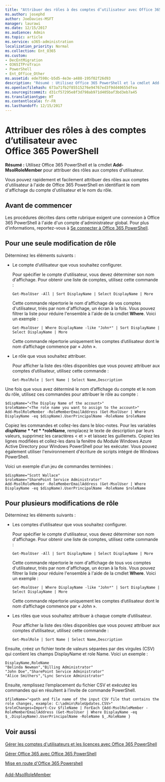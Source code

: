 ```yaml
---
title: "Attribuer des rôles à des comptes d’utilisateur avec Office 365 PowerShell"
ms.author: josephd
author: JoeDavies-MSFT
manager: laurawi
ms.date: 12/15/2017
ms.audience: Admin
ms.topic: article
ms.service: o365-administration
localization_priority: Normal
ms.collection: Ent_O365
ms.custom:
- DecEntMigration
- O365ITProTrain
- PowerShell
- Ent_Office_Other
ms.assetid: ede7598c-b5d5-4e3e-a488-195f02f26d93
description: "Résumé : Utilisez Office 365 PowerShell et la cmdlet Add-MsolRoleMember pour attribuer des rôles aux comptes d'utilisateur."
ms.openlocfilehash: 673a71fb2f85515276e94767ed3f9dd40655dfea
ms.sourcegitcommit: d31cf57295e8f3d798ab971d405baf3bd3eb7a45
ms.translationtype: HT
ms.contentlocale: fr-FR
ms.lasthandoff: 12/15/2017
---
```

# <a name="assign-roles-to-user-accounts-with-office-365-powershell"></a>Attribuer des rôles à des comptes d’utilisateur avec Office 365 PowerShell

 **Résumé :** Utilisez Office 365 PowerShell et la cmdlet **Add-MsolRoleMember** pour attribuer des rôles aux comptes d'utilisateur.
  
Vous pouvez rapidement et facilement attribuer des rôles aux comptes d'utilisateur à l'aide de Office 365 PowerShell en identifiant le nom d'affichage du compte d'utilisateur et le nom du rôle.
  
## <a name="before-you-begin"></a>Avant de commencer

Les procédures décrites dans cette rubrique exigent une connexion à Office 365 PowerShell à l'aide d'un compte d'administrateur global. Pour plus d'informations, reportez-vous à [Se connecter à Office 365 PowerShell](connect-to-office-365-powershell.md).
  
## <a name="for-a-single-role-change"></a>Pour une seule modification de rôle

Déterminez les éléments suivants :
  
- Le compte d’utilisateur que vous souhaitez configurer.
    
    Pour spécifier le compte d'utilisateur, vous devez déterminer son nom d'affichage. Pour obtenir une liste de comptes, utilisez cette commande :
    
  ```
  Get-MsolUser -All | Sort DisplayName | Select DisplayName | More
  ```

    Cette commande répertorie le nom d'affichage de vos comptes d'utilisateur, triés par nom d'affichage, un écran à la fois. Vous pouvez filtrer la liste pour réduire l'ensemble à l'aide de la cmdlet **Where**. Voici un exemple :
    
  ```
  Get-MsolUser | Where DisplayName -like "John*" | Sort DisplayName | Select DisplayName | More
  ```

    Cette commande répertorie uniquement les comptes d’utilisateur dont le nom d’affichage commence par « John ».
    
- Le rôle que vous souhaitez attribuer.
    
    Pour afficher la liste des rôles disponibles que vous pouvez attribuer aux comptes d’utilisateur, utilisez cette commande :
    
  ```
  Get-MsolRole | Sort Name | Select Name,Description
  ```

Une fois que vous avez déterminé le nom d’affichage du compte et le nom du rôle, utilisez ces commandes pour attribuer le rôle au compte :
  
```
$dispName="<The Display Name of the account>"
$roleName="<The role name you want to assign to the account>"
Add-MsolRoleMember -RoleMemberEmailAddress (Get-MsolUser | Where DisplayName -eq $dispName).UserPrincipalName -RoleName $roleName
```

Copiez les commandes et collez-les dans le bloc-notes. Pour les variables **$dispName** et **$roleName**, remplacez le texte de description par leurs valeurs, supprimez les caractères \< et > et laissez les guillemets. Copiez les lignes modifiées et collez-les dans la fenêtre du Module Windows Azure Active Directory pour Windows PowerShell pour les exécuter. Vous pouvez également utiliser l'environnement d'écriture de scripts intégré de Windows PowerShell.
  
Voici un exemple d’un jeu de commandes terminées :
  
```
$dispName="Scott Wallace"
$roleName="SharePoint Service Administrator"
Add-MsolRoleMember -RoleMemberEmailAddress (Get-MsolUser | Where DisplayName -eq $dispName).UserPrincipalName -RoleName $roleName
```

## <a name="for-multiple-role-changes"></a>Pour plusieurs modifications de rôle

Déterminez les éléments suivants :
  
- Les comptes d’utilisateur que vous souhaitez configurer.
    
    Pour spécifier le compte d'utilisateur, vous devez déterminer son nom d'affichage. Pour obtenir une liste de comptes, utilisez cette commande :
    
  ```
  Get-MsolUser -All | Sort DisplayName | Select DisplayName | More
  ```

    Cette commande répertorie le nom d'affichage de tous vos comptes d'utilisateur, triés par nom d'affichage, un écran à la fois. Vous pouvez filtrer la liste pour réduire l'ensemble à l'aide de la cmdlet **Where**. Voici un exemple :
    
  ```
  Get-MsolUser | Where DisplayName -like "John*" | Sort DisplayName | Select DisplayName | More
  ```

    Cette commande répertorie uniquement les comptes d’utilisateur dont le nom d’affichage commence par « John ».
    
- Les rôles que vous souhaitez attribuer à chaque compte d’utilisateur.
    
    Pour afficher la liste des rôles disponibles que vous pouvez attribuer aux comptes d’utilisateur, utilisez cette commande :
    
  ```
  Get-MsolRole | Sort Name | Select Name,Description
  ```

Ensuite, créez un fichier texte de valeurs séparées par des virgules (CSV) qui contient les champs DisplayName et role Name. Voici un exemple :
  
```
DisplayName,RoleName
"Belinda Newman","Billing Administrator"
"John Doe","SharePoint Service Administrator"
"Alice Smithers","Lync Service Administrator"
```

Ensuite, remplissez l’emplacement du fichier CSV et exécutez les commandes qui en résultent à l’invite de commande PowerShell.
  
```
$fileName="<path and file name of the input CSV file that contains the role changes, example: C:\admin\RoleUpdates.CSV>"
$roleChanges=Import-Csv $fileName | ForEach {Add-MsolRoleMember -RoleMemberEmailAddress (Get-MsolUser | Where DisplayName -eq $_.DisplayName).UserPrincipalName -RoleName $_.RoleName }

```

## <a name="see-also"></a>Voir aussi

#### 

[Gérer les comptes d'utilisateurs et les licences avec Office 365 PowerShell](manage-user-accounts-and-licenses-with-office-365-powershell.md)
  
[Gérer Office 365 avec Office 365 PowerShell](manage-office-365-with-office-365-powershell.md)
  
[Mise en route d'Office 365 Powershell](getting-started-with-office-365-powershell.md)
#### 

[Add-MsolRoleMember]((https://msdn.microsoft.com/library/dn194120.aspx))

